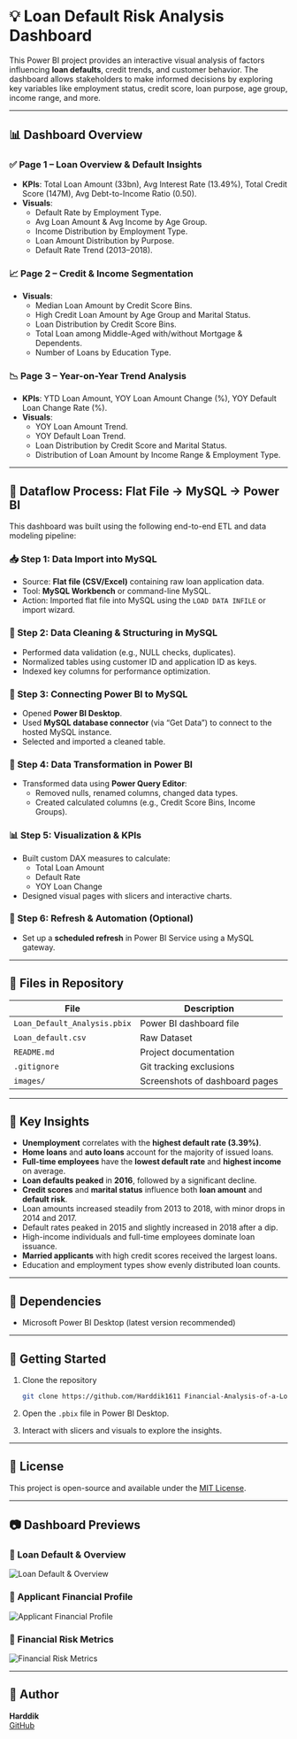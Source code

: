 # 💡 Loan Default Risk Analysis Dashboard

This Power BI project provides an interactive visual analysis of factors influencing **loan defaults**, credit trends, and customer behavior. The dashboard allows stakeholders to make informed decisions by exploring key variables like employment status, credit score, loan purpose, age group, income range, and more.

---

## 📊 Dashboard Overview

### ✅ Page 1 – Loan Overview & Default Insights
- **KPIs**: Total Loan Amount (33bn), Avg Interest Rate (13.49%), Total Credit Score (147M), Avg Debt-to-Income Ratio (0.50).
- **Visuals**:
  - Default Rate by Employment Type.
  - Avg Loan Amount & Avg Income by Age Group.
  - Income Distribution by Employment Type.
  - Loan Amount Distribution by Purpose.
  - Default Rate Trend (2013–2018).

### 📈 Page 2 – Credit & Income Segmentation
- **Visuals**:
  - Median Loan Amount by Credit Score Bins.
  - High Credit Loan Amount by Age Group and Marital Status.
  - Loan Distribution by Credit Score Bins.
  - Total Loan among Middle-Aged with/without Mortgage & Dependents.
  - Number of Loans by Education Type.

### 📉 Page 3 – Year-on-Year Trend Analysis
- **KPIs**: YTD Loan Amount, YOY Loan Amount Change (%), YOY Default Loan Change Rate (%).
- **Visuals**:
  - YOY Loan Amount Trend.
  - YOY Default Loan Trend.
  - Loan Distribution by Credit Score and Marital Status.
  - Distribution of Loan Amount by Income Range & Employment Type.

---

## 🔄 Dataflow Process: Flat File → MySQL → Power BI

This dashboard was built using the following end-to-end ETL and data modeling pipeline:

### 📥 Step 1: Data Import into MySQL
- Source: **Flat file (CSV/Excel)** containing raw loan application data.
- Tool: **MySQL Workbench** or command-line MySQL.
- Action: Imported flat file into MySQL using the `LOAD DATA INFILE` or import wizard.

### 🧹 Step 2: Data Cleaning & Structuring in MySQL
- Performed data validation (e.g., NULL checks, duplicates).
- Normalized tables using customer ID and application ID as keys.
- Indexed key columns for performance optimization.

### 🔗 Step 3: Connecting Power BI to MySQL
- Opened **Power BI Desktop**.
- Used **MySQL database connector** (via “Get Data”) to connect to the hosted MySQL instance.
- Selected and imported a cleaned table.

### 🔄 Step 4: Data Transformation in Power BI
- Transformed data using **Power Query Editor**:
  - Removed nulls, renamed columns, changed data types.
  - Created calculated columns (e.g., Credit Score Bins, Income Groups).

### 📊 Step 5: Visualization & KPIs
- Built custom DAX measures to calculate:
  - Total Loan Amount
  - Default Rate
  - YOY Loan Change
- Designed visual pages with slicers and interactive charts.

### 🔁 Step 6: Refresh & Automation (Optional)
- Set up a **scheduled refresh** in Power BI Service using a MySQL gateway.

---

## 📁 Files in Repository

| File | Description |
|------|-------------|
| `Loan_Default_Analysis.pbix` | Power BI dashboard file |
| `Loan_default.csv `| Raw Dataset |
| `README.md` | Project documentation |
| `.gitignore` | Git tracking exclusions |
| `images/` | Screenshots of dashboard pages |

---

## 🧠 Key Insights


- **Unemployment** correlates with the **highest default rate (3.39%)**.
- **Home loans** and **auto loans** account for the majority of issued loans.
- **Full-time employees** have the **lowest default rate** and **highest income** on average.
- **Loan defaults peaked** in **2016**, followed by a significant decline.
- **Credit scores** and **marital status** influence both **loan amount** and **default risk**.
- Loan amounts increased steadily from 2013 to 2018, with minor drops in 2014 and 2017.
- Default rates peaked in 2015 and slightly increased in 2018 after a dip.
- High-income individuals and full-time employees dominate loan issuance.
- **Married applicants** with high credit scores received the largest loans.
- Education and employment types show evenly distributed loan counts.



---

## 📌 Dependencies

- Microsoft Power BI Desktop (latest version recommended)

---

## 🚀 Getting Started

1. Clone the repository  
   ```bash
   git clone https://github.com/Harddik1611 Financial-Analysis-of-a-Loan-Dataset.git
   ```

2. Open the `.pbix` file in Power BI Desktop.

3. Interact with slicers and visuals to explore the insights.

---

## 📃 License

This project is open-source and available under the [MIT License](LICENSE).

---

## 📷 Dashboard Previews

### 🔹 Loan Default & Overview
![Loan Default & Overview](images/Page1.png)

### 🔹 Applicant Financial Profile
![Applicant Financial Profile](images/Page2.png)

### 🔹 Financial Risk Metrics
![Financial Risk Metrics](images/Page3.png)


---

## 🙌 Author

**Harddik**  
[GitHub](https://github.com/Harddik1611)
